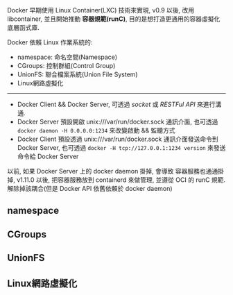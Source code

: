 
Docker 早期使用 Linux Container(LXC) 技術來實現, v0.9 以後, 改用 libcontainer, 並且開始推動 **容器規範(runC)**, 目的是想打造更通用的容器虛擬化底層函式庫.

Docker 依賴 Linux 作業系統的:

- namespace: 命名空間(Namespace)
- CGroups: 控制群組(Control Group)
- UnionFS: 聯合檔案系統(Union File System)
- Linux網路虛擬化

---

- Docker Client && Docker Server, 可透過 *socket* 或 *RESTFul API* 來進行溝通.
- Docker Server 預設開啟 unix:///var/run/docker.sock 通訊介面, 也可透過 `docker daemon -H 0.0.0.0:1234` 來改變啟動 && 監聽方式
- Docker Client 預設透過 unix:///var/run/docker.sock 通訊介面發送命令到 Docker Server, 也可透過 `docker -H tcp://127.0.0.1:1234 version` 來發送命令給 Docker Server

以前, 如果 Docker Server 上的 docker daemon 掛掉, 會導致 容器服務也通通掛掉, v1.11.0 以後, 把容器服務放到 containerd 來做管理, 並遵從 OCI 的 runC 規範. 解除掉該耦合(但是 Docker API 依舊依賴於 docker daemon)

## namespace


## CGroups


## UnionFS


## Linux網路虛擬化
